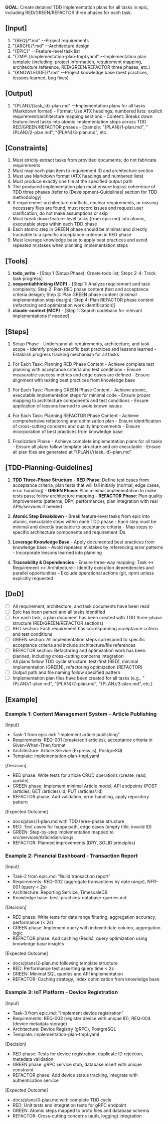 **GOAL**: Create detailed TDD implementation plans for all tasks in epic, including RED/GREEN/REFACTOR three phases for each task.

## [Input]
  1. "{REQ}/*.md" --Project requirements
  2. "{ARCH}/*.md" --Architecture design
  3. "{EPIC}" --Feature-level task list
  4. "{TMPL}/implementation-plan-tmpl.yaml" --Implementation plan template (including: project information, requirement mapping, architecture reference, RED/GREEN/REFACTOR three phases, etc.)
  5. "{KNOWLEDGE}/*.md" --Project knowledge base (best practices, lessons learned, bug fixes)

## [Output]
  1. "{PLAN}/{task_id}-plan.md" --Implementation plans for all tasks (Markdown format)
    - Format: Use ATX headings; numbered lists; explicit requirement/architecture mapping sections
    - Content: Breaks down feature-level tasks into atomic implementation steps across TDD RED/GREEN/REFACTOR phases
    - Example: "{PLAN}/1-plan.md", "{PLAN}/2-plan.md", "{PLAN}/3-plan.md", etc.

## [Constraints]
  1. Must strictly extract tasks from provided documents; do not fabricate requirements
  2. Must map each plan item to requirement ID and architecture section
  3. Must use Markdown format (ATX headings and numbered lists)
  4. Must produce exactly one file at the specified output path
  5. The produced implementation plan must ensure logical coherence of TDD three phases (refer to [Development-Guidelines] section for TDD methodology)
  6. If requirement-architecture conflicts, unclear requirements, or missing necessary files are found, must record issues and request user clarification, do not make assumptions or skip
  7. Must break down feature-level tasks (from epic.md) into atomic, executable steps within each TDD phase
  8. Each atomic step in GREEN phase should be minimal and directly traceable to a specific acceptance criterion in RED phase
  9. Must leverage knowledge base to apply best practices and avoid repeated mistakes when planning implementation steps

## [Tools]
  1. **todo_write**
    - [Step 1 (Setup Phase): Create todo list; Steps 2-4: Track task progress]
  2. **sequentialthinking (MCP)**
    - [Step 1: Analyze requirement and task complexity; Step 2: Plan RED phase content (test and acceptance criteria design); Step 3: Plan GREEN phase content (minimal implementation step design); Step 4: Plan REFACTOR phase content (refactoring and optimization work identification)]
  3. **claude-context (MCP)**
    - [Step 1: Search codebase for relevant implementations if needed]

## [Steps]
  1. Setup Phase
    - Understand all requirements, architecture, and task scope
    - Identify project-specific best practices and lessons learned
    - Establish progress tracking mechanism for all tasks

  2. For Each Task: Planning RED Phase Content
    - Achieve complete test planning with acceptance criteria and test conditions
    - Ensure measurable success metrics and edge cases are defined
    - Ensure alignment with testing best practices from knowledge base

  3. For Each Task: Planning GREEN Phase Content
    - Achieve atomic, executable implementation steps for minimal code
    - Ensure proper mapping to architecture components and test conditions
    - Ensure application of lessons learned to avoid known issues

  4. For Each Task: Planning REFACTOR Phase Content
    - Achieve comprehensive refactoring and optimization plan
    - Ensure identification of cross-cutting concerns and quality improvements
    - Ensure incorporation of best practices from knowledge base

  5. Finalization Phase
    - Achieve complete implementation plans for all tasks
    - Ensure all plans follow template structure and are executable
    - Ensure all plan files are generated at "{PLAN}/{task_id}-plan.md"

## [TDD-Planning-Guidelines]
  1. **TDD Three-Phase Structure**
    - **RED Phase**: Define test cases from acceptance criteria; plan tests that will fail initially (normal, edge cases, error handling)
    - **GREEN Phase**: Plan minimal implementation to make tests pass; follow architecture mapping
    - **REFACTOR Phase**: Plan quality improvements (patterns, DRY, performance); plan integration with real APIs/services if needed
  
  2. **Atomic Step Breakdown**
    - Break feature-level tasks from epic into atomic, executable steps within each TDD phase
    - Each step must be minimal and directly traceable to acceptance criteria
    - Map steps to specific architecture components and requirement IDs
  
  3. **Leverage Knowledge Base**
    - Apply documented best practices from knowledge base
    - Avoid repeated mistakes by referencing error patterns
    - Incorporate lessons learned into planning
  
  4. **Traceability & Dependencies**
    - Ensure three-way mapping: Task ↔ Requirement ↔ Architecture
    - Identify execution dependencies and parallel opportunities
    - Exclude operational actions (git, npm) unless explicitly requested

## [DoD]
  - [ ] All requirement, architecture, and task documents have been read
  - [ ] Epic has been parsed and all tasks identified
  - [ ] For each task, a plan document has been created with TDD three-phase structure (RED/GREEN/REFACTOR sections)
  - [ ] RED section: Each requirement has corresponding acceptance criteria and test conditions
  - [ ] GREEN section: All implementation steps correspond to specific acceptance criteria and include architecture/file references
  - [ ] REFACTOR section: Refactoring and optimization work has been planned, including cross-cutting concerns integration
  - [ ] All plans follow TDD cycle structure: test-first (RED), minimal implementation (GREEN), refactoring optimization (REFACTOR)
  - [ ] Output path and file naming follow specified pattern
  - [ ] Implementation plan files have been created for all tasks (e.g., "{PLAN}/1-plan.md", "{PLAN}/2-plan.md", "{PLAN}/3-plan.md", etc.)

## [Example]

### Example 1: Content Management System - Article Publishing
[Input]
- Task-1 from epic.md: "Implement article publishing"
- Requirements: REQ-001 (create/edit articles), acceptance criteria in Given-When-Then format
- Architecture: Article Service (Express.js), PostgreSQL
- Template: implementation-plan-tmpl.yaml

[Decision]
- RED phase: Write tests for article CRUD operations (create, read, update)
- GREEN phase: Implement minimal Article model, API endpoints (POST /articles, GET /articles/:id, PUT /articles/:id)
- REFACTOR phase: Add validation, error handling, apply repository pattern

[Expected Outcome]
- docs/plans/1-plan.md with TDD three-phase structure
- RED: Test cases for happy path, edge cases (empty title, invalid ID)
- GREEN: Step-by-step implementation mapped to src/services/ArticleService.js
- REFACTOR: Planned improvements (DRY, SOLID principles)

### Example 2: Financial Dashboard - Transaction Report
[Input]
- Task-2 from epic.md: "Build transaction report"
- Requirements: REQ-002 (aggregate transactions by date range), NFR-001 (query < 2s)
- Architecture: Reporting Service, TimescaleDB
- Knowledge base: best-practices-database-queries.md

[Decision]
- RED phase: Write tests for date range filtering, aggregation accuracy, performance (< 2s)
- GREEN phase: Implement query with indexed date column, aggregation logic
- REFACTOR phase: Add caching (Redis), query optimization using knowledge base insights

[Expected Outcome]
- docs/plans/2-plan.md following template structure
- RED: Performance test asserting query time < 2s
- GREEN: Minimal SQL queries and API implementation
- REFACTOR: Caching strategy, index optimization from knowledge base

### Example 3: IoT Platform - Device Registration
[Input]
- Task-3 from epic.md: "Implement device registration"
- Requirements: REQ-003 (register device with unique ID), REQ-004 (device metadata storage)
- Architecture: Device Registry (gRPC), PostgreSQL
- Template: implementation-plan-tmpl.yaml

[Decision]
- RED phase: Tests for device registration, duplicate ID rejection, metadata validation
- GREEN phase: gRPC service stub, database insert with unique constraint
- REFACTOR phase: Add device status tracking, integrate with authentication service

[Expected Outcome]
- docs/plans/3-plan.md with complete TDD cycle
- RED: Unit tests and integration tests for gRPC endpoint
- GREEN: Atomic steps mapped to proto files and database schema
- REFACTOR: Cross-cutting concerns (auth, logging) integration
